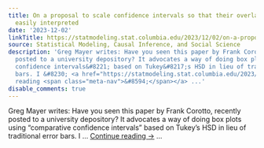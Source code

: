 ```yaml
---
title: On a proposal to scale confidence intervals so that their overlap can be more
  easily interpreted
date: '2023-12-02'
linkTitle: https://statmodeling.stat.columbia.edu/2023/12/02/on-a-proposal-to-scale-confidence-intervals-so-that-their-overlap-can-be-more-easily-interpreted/
source: Statistical Modeling, Causal Inference, and Social Science
description: 'Greg Mayer writes: Have you seen this paper by Frank Corotto, recently
  posted to a university depository? It advocates a way of doing box plots using &#8220;comparative
  confidence intervals&#8221; based on Tukey&#8217;s HSD in lieu of traditional error
  bars. I &#8230; <a href="https://statmodeling.stat.columbia.edu/2023/12/02/on-a-proposal-to-scale-confidence-intervals-so-that-their-overlap-can-be-more-easily-interpreted/">Continue
  reading <span class="meta-nav">&#8594;</span></a> ...'
disable_comments: true
---
```

Greg Mayer writes: Have you seen this paper by Frank Corotto, recently posted to a university depository? It advocates a way of doing box plots using &#8220;comparative confidence intervals&#8221; based on Tukey&#8217;s HSD in lieu of traditional error bars. I &#8230; <a href="https://statmodeling.stat.columbia.edu/2023/12/02/on-a-proposal-to-scale-confidence-intervals-so-that-their-overlap-can-be-more-easily-interpreted/">Continue reading <span class="meta-nav">&#8594;</span></a> ...